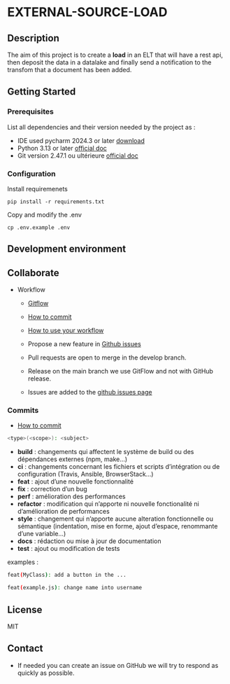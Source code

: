 # EXTERNAL-SOURCE-LOAD

## Description

The aim of this project is to create a **load** in an ELT that will have a rest api, then deposit the data in a datalake and finally send a notification to the transfom that a document has been added.

## Getting Started

### Prerequisites

List all dependencies and their version needed by the project as :

* IDE used pycharm 2024.3 or later [download](https://www.jetbrains.com/pycharm/download/?section=windows)
* Python 3.13 or later [official doc](https://www.python.org/downloads/)
* Git version 2.47.1 ou ultérieure [official doc](https://git-scm.com/)

### Configuration

Install requiremenets 
````shell
pip install -r requirements.txt
````

Copy and modify the .env
````shell
cp .env.example .env
````

## Development environment


## Collaborate

* Workflow
    * [Gitflow](https://www.atlassian.com/fr/git/tutorials/comparing-workflows/gitflow-workflow#:~:text=Gitflow%20est%20l'un%20des,les%20hotfix%20vers%20la%20production.)
    * [How to commit](https://www.conventionalcommits.org/en/v1.0.0/)
    * [How to use your workflow](https://nvie.com/posts/a-successful-git-branching-model/)

    * Propose a new feature in [Github issues](https://github.com/CPNV-ES-BI1-SBB/EXTERNAL-SOURCE-LOAD-DATALAKE/issues)
    * Pull requests are open to merge in the develop branch.
    * Release on the main branch we use GitFlow and not with GitHub release.
    * Issues are added to the [github issues page](https://github.com/CPNV-ES-BI1-SBB/EXTERNAL-SOURCE-LOAD-DATALAKE/issues)

### Commits
* [How to commit](https://www.conventionalcommits.org/en/v1.0.0/)
```bash
<type>(<scope>): <subject>
```

* **build** : changements qui affectent le système de build ou des dépendances externes (npm, make…)
* **ci** : changements concernant les fichiers et scripts d’intégration ou de configuration (Travis, Ansible, BrowserStack…)
* **feat** : ajout d’une nouvelle fonctionnalité
* **fix** : correction d’un bug
* **perf** : amélioration des performances
* **refactor** : modification qui n’apporte ni nouvelle fonctionalité ni d’amélioration de performances
* **style** : changement qui n’apporte aucune alteration fonctionnelle ou sémantique (indentation, mise en forme, ajout d’espace, renommante d’une variable…)
* **docs** : rédaction ou mise à jour de documentation
* **test** : ajout ou modification de tests

examples :
```bash
feat(MyClass): add a button in the ...
````
```bash
feat(example.js): change name into username
````

## License
MIT

## Contact

* If needed you can create an issue on GitHub we will try to respond as quickly as possible.
